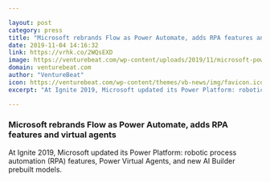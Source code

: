 ```yaml
---

layout: post
category: press
title: "Microsoft rebrands Flow as Power Automate, adds RPA features and virtual agents"
date: 2019-11-04 14:16:32
link: https://vrhk.co/2WQsEXD
image: https://venturebeat.com/wp-content/uploads/2019/11/microsoft-power-platform-screens.png?w=1200&strip=all
domain: venturebeat.com
author: "VentureBeat"
icon: https://venturebeat.com/wp-content/themes/vb-news/img/favicon.ico
excerpt: "At Ignite 2019, Microsoft updated its Power Platform: robotic process automation (RPA) features, Power Virtual Agents, and new AI Builder prebuilt models."

---
```


### Microsoft rebrands Flow as Power Automate, adds RPA features and virtual agents

At Ignite 2019, Microsoft updated its Power Platform: robotic process automation (RPA) features, Power Virtual Agents, and new AI Builder prebuilt models.